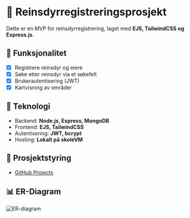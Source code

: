 # 🦌 Reinsdyrregistreringsprosjekt

Dette er en MVP for reinsdyrregistrering, laget med **EJS, TailwindCSS og Express.js**.

## 📌 Funksjonalitet
- [x] Registrere reinsdyr og eiere
- [x] Søke etter reinsdyr via et søkefelt
- [x] Brukerautentisering (JWT)
- [x] Kartvisning av områder

## 🚀 Teknologi
- Backend: **Node.js, Express, MongoDB**
- Frontend: **EJS, TailwindCSS**
- Autentisering: **JWT, bcrypt**
- Hosting: **Lokalt på skoleVM**

## 🔗 Prosjektstyring
- [GitHub Projects](https://github.com/users/ItIsYeDog/projects/4)

## 📊 ER-Diagram
![ER-diagram](docs/er-diagram.png)
